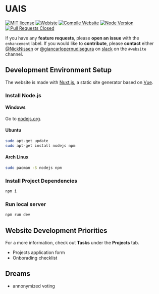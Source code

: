 # UAIS
[![MIT license](https://img.shields.io/badge/License-MIT-brightgreen.svg)](https://github.com/UndergraduateArtificialIntelligenceClub/website/blob/master/LICENSE)
[![Webiste](https://img.shields.io/website?down_color=red&down_message=down&up_color=green&up_message=up&url=https%3A%2F%2Fuais.dev)](https://uais.dev/)
[![Compile Website](https://github.com/UndergraduateArtificialIntelligenceClub/website/workflows/Deploy%20Website/badge.svg)](https://github.com/UndergraduateArtificialIntelligenceClub/website/actions)
[![Node Version](https://img.shields.io/node/v/astro)](https://nodejs.org/en/download/)
[![Pull Requests Closed](https://img.shields.io/github/issues-pr-closed/UndergraduateArtificialIntelligenceClub/website)](https://github.com/UndergraduateArtificialIntelligenceClub/website/pulls)

If you have any **feature requests**, please **open an issue** with the `enhancement` label.
If you would like to **contribute**, please **contact** either [@NickNissen](https://github.com/NickNissen) or [@giancarlopernudisegura](https://github.com/giancarlopernudisegura) on [slack](https://albertaundergradai.slack.com) on the `#website` channel.

## Development Environment Setup
The website is made with [Nuxt.js](https://nuxtjs.org/), a static site generator based on [Vue](https://vuejs.org/).

### Install Node.js
#### Windows
Go to [nodejs.org](https://nodejs.org/en/download/).
#### Ubuntu
```sh
sudo apt-get update
sudo apt-get install nodejs npm
```
#### Arch Linux
```sh
sudo pacman -S nodejs npm
```

### Install Project Dependencies
```sh
npm i
```

### Run local server
```sh
npm run dev
```

## Website Development Priorities
For a more information, check out **Tasks** under the **Projects** tab.
- Projects application form
- Onborading checklist

## Dreams
- annonymized voting

